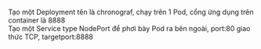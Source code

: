 Tạo một Deployment tên là chronograf, chạy trên 1 Pod, cổng ứng dụng trên container là 8888  
Tạo một Service type NodePort để phơi bày Pod ra bên ngoài, port:80 giao thức TCP, targetport:8888
